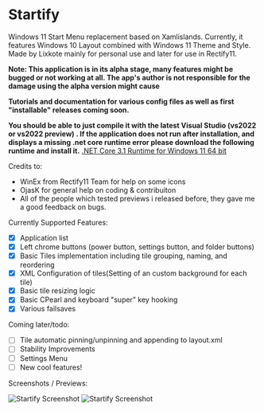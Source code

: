 # Startify

Windows 11 Start Menu replacement based on Xamlislands. 
Currently, it features Windows 10 Layout combined with Windows 11 Theme and Style. 
Made by Lixkote mainly for personal use and later for use in Rectify11.

**Note: This application is in its alpha stage, many features might be bugged or not working at all. 
The app's author is not responsible for the damage using the alpha version might cause**

**Tutorials and documentation for various config files as well as first "installable" releases coming soon.**

**You should be able to just compile it with the latest Visual Studio (vs2022 or vs2022 preview) .
If the application does not run after installation, and displays a missing .net core runtime error please download the following runtime and install it.**
[.NET Core 3.1 Runtime for Windows 11 64 bit](https://dotnet.microsoft.com/en-us/download/dotnet/thank-you/runtime-desktop-3.1.32-windows-x64-installer)

Credits to:

 - WinEx from Rectify11 Team for help on some icons
 - OjasK for general help on coding & contribuiton
 - All of the people which tested previews i released before, they gave me a good feedback on bugs.
 
Currently Supported Features:

 - [x] Application list
 - [x] Left chrome buttons (power button, settings button, and folder buttons)
 - [x] Basic Tiles implementation including tile grouping, naming, and reordering
 - [x] XML Configuration of tiles(Setting of an custom background for each tile)
 - [x] Basic tile resizing logic
 - [x] Basic CPearl and keyboard "super" key hooking
 - [x] Various failsaves
 
Coming later/todo: 
 - [ ] Tile automatic pinning/unpinning and appending to layout.xml
 - [ ] Stability Improvements
 - [ ] Settings Menu
 - [ ] New cool features!

Screenshots / Previews:

![Startify Screenshot](https://github.com/Lixkote/Startify/blob/main/tiles.png)
![Startify Screenshot](https://github.com/Lixkote/Startify/blob/main/notiles.png)
